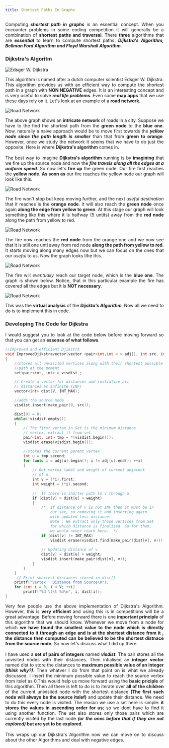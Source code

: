 ```yaml
---
title: Shortest Paths In Graphs
---
```


<div style="text-align: justify">
Computing <em><b>shortest path in graphs</b></em> is an essential concept. When you encounter problems in some coding competition it will generally be a combination of <b>shortest paths and traversal</b>. There <b>three</b> algorithms that are <em><b>essential</b></em> to learn to compute shortest paths: <em><b>Dijkstra's Algorithm, Bellman Ford Algorithm and Floyd Warshall Algorithm</b></em>.
</div>

### Dijkstra's Algoritm

![Edsger W. Dijkstra](/images/Edsger_Wybe_Dijkstra.jpg "Edsger W. Dijkstra")

<div style="text-align: justify">
This algorithm is named after a dutch computer scientist Edsger W. Dijkstra. This algorithm provides us with an efficient way to compute the shortest path in a graph with <b>NON NEGATIVE</b> edges. It is an interesting concept and is very useful to solve <em><b>real life problems</b></em>. Even some <b>map apps</b> that we use these days rely on it. Let's look at an example of a <b>road network</b>.
</div>

![Road Network](/images/Shortest.png "Road Network")

<div style="text-align: justify">
  The above graph shows an <b>intricate network</b> of roads in a city. Suppose we have to the find the shortest path from the <b>green node</b> to the <b>blue one</b>. Now, naturally a naive approach would be to move first towards the <em><b>yellow node since the path length is smaller</b></em> than that from <b>green to orange</b>. However, once we study the network it seems that we have to do just the opposite. Here is where <b>Dijkstra's algorithm</b> comes in. 
<br>
<br>
  The best way to imagine <b>Dijkstra's algorithm</b> running is by <b>imagining</b> that we fire up the source node and now the <em><b>fire travels along all the edges at a uniform speed</b></em>. So now let's <b>fire up</b> the green node. Our fire first reaches the <b>yellow node</b>. <b>As soon as</b> our fire reaches the yellow node our graph will look like this.
</div>

![Road Network](/images/Dijkstra_1.png "Road Network")

<div style="text-align: justify">
  The fire won't stop but keep moving further, and the next <em>useful destination</em> that it reaches is the <b>orange node</b>. It will also reach the <b>green node</b> once again <b>along the edge from yellow to green</b>. At this stage our graph will look something like this where it is halfway (5 untits) away from the <b>red node</b> along the path from yellow to red. 
</div>

![Road Network](/images/Dijkstra_2.png "Road Network")

<div style="text-align: justify">
  The fire now reaches the <b>red node</b> from the orange one and we now see that it is still one unti away from red node <b>along the path from yellow to red</b>. It starts moving along many edges now but we can focus on the ones that our <em>useful</em> to us. Now the graph looks lthe this.
</div>

![Road Network](/images/Dijkstra_3.png "Road Network")

<div style="text-align: justify">
  The fire will <em>eventually</em> reach our target node, which is the <b>blue one</b>. The graph is shown below. Notice, that in this particular example the fire has covered all the edges but it is <b>NOT necessary</b>.
</div>

![Road Network](/images/Dijkstra_4.png "Road Network")

<div style="text-align: justify">
  This was the <b>virtual analysis</b> of the <em><b>Dijskta's Algorithm</b></em>. Now all we need to do is to implement this in code.
</div>

### Developing The Code for Dijkstra 

<div style="text-align: justify">
I would suggest you to look at the code below before moving forward so that you can get an <b>essense of what follows</b>.
</div>

```cpp
//Improved and efficient Djikstra
void ImprovedDjikstravector(vector <pair<int,int > > adj[], int src, int V)
{
	//stores all unvisited vertices along with their shortest possible
	//path at the moment
	set<pair<int, int> > visdist ;

	// Create a vector for distances and initialize all 
    // distances as infinite (INF) 
    vector<int> dist(V, INT_MAX); 

    //adds the source node
    visdist.insert(make_pair(0, src));

    dist[0] = 0;
    while(!visdist.empty())
    {
    	// The first vertex in Set is the minimum distance 
        // vertex, extract it from set. 
        pair<int, int> tmp = *(visdist.begin()); 
        visdist.erase(visdist.begin()); 

        //stores the current parent vertex
        int u = tmp.second;
        for (auto i = adj[u].begin(); i != adj[u].end(); ++i) 
        { 
            // Get vertex label and weight of current adjacent 
            // of u. 
            int v = (*i).first; 
            int weight = (*i).second; 
  
            //  If there is shorter path to v through u. 
            if (dist[v] > dist[u] + weight) 
            { 
                /*  If distance of v is not INF then it must be in 
                    our set, so removing it and inserting again 
                    with updated less distance.   
                    Note : We extract only those vertices from Set 
                    for which distance is finalized. So for them,  
                    we would never reach here.  */
                if (dist[v] != INT_MAX) 
                    visdist.erase(visdist.find(make_pair(dist[v], v))); 
  
                // Updating distance of v 
                dist[v] = dist[u] + weight; 
                visdist.insert(make_pair(dist[v], v)); 
            } 
        } 
    } 
     // Print shortest distances stored in dist[] 
    printf("Vertex   Distance from Source\n"); 
    for (int i = 0; i < V; ++i) 
        printf("%d \t\t %d\n", i, dist[i]); 
}
```

<div style="text-align: justify">
Very few people use the above implementation of Dijkstra's Algorithm. However, this is <b>very efficient</b> and using this is in competitions will be a great advantage. Before moving forward there is one <b>important principle</b> of this algorithm that we should know. Whenever we move from a node for which <b>we have found the smallest value to the node which is directly connected to it through an edge and is at the shortest distance from it , the distance then computed can be believed to be the shortest distnace from the source node.</b> So now let's discuss what I did up there.
<br>
<br>
I have used a <b>set of pairs of integers</b> named <em><b>visdist</b></em>. The pair stores all the unvisited nodes with their distances. Then intialised an <b>integer vector</b> named dist to store the distances to <b>maximum possible value of an integer <em>(think why?)</em></b>. Then whatver I do from that point on is what we already discussed. I insert the minimum possible value to reach the source vertex from itslef as 0.This would help us move forward using the <b>basic priciple</b> of this algorithm. Then all there is left to do is to iterate over <b>all of the children</b> of the current univisited node with the shortest distance <b>(The first such node will always be the source itslef)</b> and update their distance. We need to do this every node is visited. The reason we use a set here is simple: <b>it stores the values in ascending order for us</b>; so we dont have to find it using another function. The set also stores only those pairs which are currently visited by the last node <b><em>(or the ones before that if they are not explored)</em> but are yet to be explored</b>. 
<br>
<br>
This wraps up our Dijkstra's Algorithm now we can move on to discuss about the other Algorithms and deal with negative edges.
</div>

